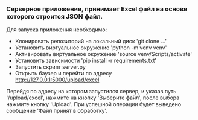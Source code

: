 ### Серверное приложение, принимает Excel файл на основе которого строится JSON файл.

Для запуска приложения необходимо:
- Клонировать репозиторий на локальный диск 'git clone ...'
- Установить виртуальное окружение 'python -m venv venv'
- Активировать виртуальное окружение 'source venv/Scripts/activate'
- Установить зависимости 'pip install -r requirements.txt'
- Запустить скрипт server.py
- Открыть баузер и перейти по адресу http://127.0.0.1:5000/upload/excel

Перейдя по адресу на котором запустился сервер, и указав путь '/upload/excel',
нажмите на кнопку 'Выберите файл', после выбора нажмите кнопку 'Upload'.
При успешной операции будет выведено сообщение 'Файл принят в обработку'.
